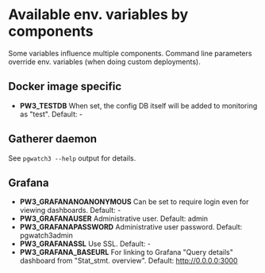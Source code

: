 # Available env. variables by components

Some variables influence multiple components. Command line parameters override env. variables (when doing custom deployments).

## Docker image specific

- **PW3_TESTDB** When set, the config DB itself will be added to monitoring as "test". Default: -

## Gatherer daemon

See `pgwatch3 --help` output for details.

## Grafana

- **PW3_GRAFANANOANONYMOUS** Can be set to require login even for viewing dashboards. Default: -
- **PW3_GRAFANAUSER** Administrative user. Default: admin
- **PW3_GRAFANAPASSWORD** Administrative user password. Default: pgwatch3admin
- **PW3_GRAFANASSL** Use SSL. Default: -
- **PW3_GRAFANA_BASEURL** For linking to Grafana "Query details" dashboard from "Stat_stmt. overview". Default: http://0.0.0.0:3000
